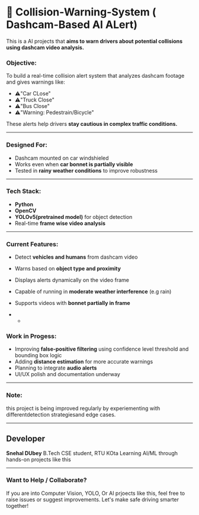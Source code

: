 #  🚗 Collision-Warning-System ( Dashcam-Based AI ALert)


This is a AI projects that **aims to warn drivers about potential collisions using dashcam video analysis.**

### Objective:
To build a real-time collision alert system that analyzes dashcam footage and gives warnings like:
- ⚠️"Car CLose"
- ⚠️"Truck Close"
- ⚠️"Bus Close"
- ⚠️"Warning: Pedestrain/Bicycle"

  
These alerts help drivers **stay cautious in complex traffic conditions.**

---

### Designed For:
- Dashcam mounted on car windshieled
- Works even when **car bonnet is partially visible**
- Tested in **rainy weather conditions** to improve robustness


---

### Tech Stack:
- **Python**
- **OpenCV**
- **YOLOv5(pretrained model)** for object detection
- Real-time **frame wise video analysis**

---

### Current Features:
- Detect **vehicles and humans** from dashcam video
- Warns based on **object type and proximity**
- Displays alerts dynamically on the video frame
- Capable of running in **moderate weather interference** (e.g rain)
- Supports videos with **bonnet partially in frame**

- -

### Work in Progess:
- Improving **false-positive filtering** using confidence level threshold and bounding box logic
- Adding **distance estimation** for more accurate warnings
- Planning to integrate **audio alerts**
- UI/UX polish and documentation underway

---

### Note:
this project is being improved regularly by experiementing with differentdetection strategiesand edge cases.

---
## Developer
**Snehal DUbey**
B.Tech CSE student, RTU KOta
Learning AI/ML through hands-on projects like this

---


### Want to Help / Collaborate?
If you are into Computer Vision, YOLO, Or AI prjoects like this, feel free to raise issues or suggest improvements. Let's make safe driving smarter together!

